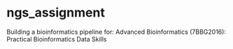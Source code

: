 # ngs_assignment
Building a bioinformatics pipeline for: Advanced Bioinformatics (7BBG2016): Practical Bioinformatics Data Skills
